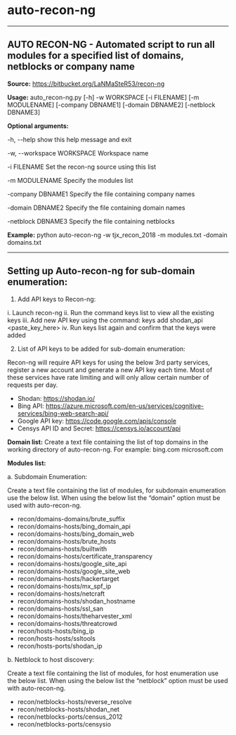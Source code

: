 # auto-recon-ng
---------------------------------------------------------------------------------------------------------------
AUTO RECON-NG - Automated script to run all modules for a specified list of domains, netblocks or company name
---------------------------------------------------------------------------------------------------------------

**Source:** https://bitbucket.org/LaNMaSteR53/recon-ng

**Usage:** auto_recon-ng.py [-h] -w WORKSPACE [-i FILENAME] [-m MODULENAME] [-company DBNAME1] [-domain DBNAME2] [-netblock DBNAME3]

**Optional arguments:**

  -h, --help            show this help message and exit
  
  -w, --workspace WORKSPACE Workspace name
  
  -i FILENAME           Set the recon-ng source using this list
  
  -m MODULENAME         Specify the modules list
  
  -company DBNAME1      Specify the file containing company names
  
  -domain DBNAME2       Specify the file containing domain names
  
  -netblock DBNAME3     Specify the file containing netblocks
  
**Example:**
python auto-recon-ng -w tjx_recon_2018 -m modules.txt -domain domains.txt

---------------------------------------------------------------------------------------------------------------
**Setting up Auto-recon-ng for sub-domain enumeration:**
---------------------------------------------------------------------------------------------------------------

1.	Add API keys to Recon-ng:

i.	Launch recon-ng
ii.	Run the command keys list to view all the existing keys
iii.	Add new API key using the command: keys add shodan_api <paste_key_here>
iv.	Run keys list again and confirm that the keys were added

2.	List of API keys to be added for sub-domain enumeration:

Recon-ng will require API keys for using the below 3rd party services, register a new account and generate a new API key each time. Most of these services have rate limiting and will only allow certain number of requests per day. 

- Shodan: https://shodan.io/
- Bing API: https://azure.microsoft.com/en-us/services/cognitive-services/bing-web-search-api/
- Google API key: https://code.google.com/apis/console
- Censys API ID and Secret:  https://censys.io/account/api


**Domain list:**
Create a text file containing the list of top domains in the working directory of auto-recon-ng. For example:
bing.com
microsoft.com

**Modules list:**

a.	Subdomain Enumeration:

Create a text file containing the list of modules, for subdomain enumeration use the below list. When using the below list the “domain” option must be used with auto-recon-ng.

- recon/domains-domains/brute_suffix
- recon/domains-hosts/bing_domain_api
- recon/domains-hosts/bing_domain_web
- recon/domains-hosts/brute_hosts
- recon/domains-hosts/builtwith
- recon/domains-hosts/certificate_transparency
- recon/domains-hosts/google_site_api
- recon/domains-hosts/google_site_web
- recon/domains-hosts/hackertarget
- recon/domains-hosts/mx_spf_ip
- recon/domains-hosts/netcraft
- recon/domains-hosts/shodan_hostname
- recon/domains-hosts/ssl_san
- recon/domains-hosts/theharvester_xml
- recon/domains-hosts/threatcrowd
- recon/hosts-hosts/bing_ip
- recon/hosts-hosts/ssltools
- recon/hosts-ports/shodan_ip

b.	Netblock to host discovery:

Create a text file containing the list of modules, for host enumeration use the below list. When using the below list the “netblock” option must be used with auto-recon-ng.

- recon/netblocks-hosts/reverse_resolve
- recon/netblocks-hosts/shodan_net
- recon/netblocks-ports/census_2012
- recon/netblocks-ports/censysio
